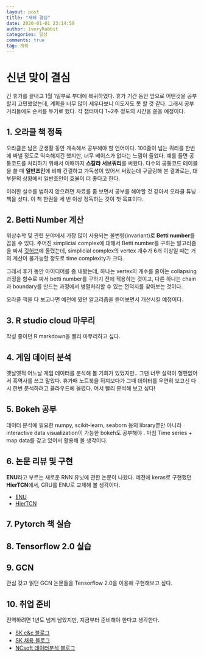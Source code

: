 ```yaml
---
layout: post
title: "새해 결심"
date: 2020-01-01 23:14:59
author: ivoryRabbit
categories: 일상
comments: true
tag: 계획
---
```



# 신년 맞이 결심

긴 휴가를 끝내고 1월 1일부로 부대에 복귀하였다. 휴가 기간 동안 앞으로 어떤것을 공부할지 고민했었는데, 계획을 너무 많이 세우다보니 이도저도 못 할 것 같다. 그래서 공부거리들에도 순서를 두기로 했다. 각 챕터마다 1~2주 정도의 시간을 쏟을 예정이다.

## 1. 오라클 책 정독

오라클은 남은 군생활 동안 계속해서 공부해야 할 언어이다. 100줄이 넘는 쿼리를 한번에 짜낼 정도로 익숙해지긴 했지만, 너무 베이스가 없다는 느낌이 들었다. 예를 들면 공통코드를 처리하기 위해서 이때까지 **스칼라 서브쿼리**를 써왔다. 다수의 공통코드 테이블을 쓸 때 **일반조인**에 비해 간결하고 가독성이 있어서 써왔는데 구글링해 본 결과로는, 대부분의 상황에서 일반조인이 효율이 더 좋다고 한다.

이러한 실수를 범하지 않으려면 자료를 좀 보면서 공부를 해야할 것 같아서 오라클 튜닝 책을 샀다. 이 책 한권을 세 번 이상 정독하는 것이 첫 목표이다.

## 2. Betti Number 계산

위상수학 및 관련 분야에서 가장 많이 사용되는 불변량(invariant)로 **Betti number**를 꼽을 수 있다. 주어진 simplicial complex에 대해서 Betti number를 구하는 알고리즘을 짜서 [깃허브](https://github.com/ivoryRabbit/Mathematics/blob/master/compute%20betti%20number.py)에 올렸는데, simplicial complex의 vertex 개수가 6개 이상일 때는 거의 계산이 불가능할 정도로 time complexity가 크다.

그래서 휴가 동안 아이디어를 좀 내봤는데, 하나는 vertex의 개수를 줄이는 collapsing 과정을 함수로 짜서 betti number를 구하기 전에 적용하는 것이고, 다른 하나는 chain과 boundary를 만드는 과정에서 병렬처리할 수 있는 껀덕지를 찾아보는 것이다.

오라클 책을 다 보고나면 예전에 짰던 알고리즘을 뜯어보면서 개선시킬 예정이다.

## 3. R studio cloud 마무리

작성 중이던 R markdown을 빨리 마무리하고 싶다.

## 4. 게임 데이터 분석

옛날옛적 어느날 게임 데이터를 분석해 볼 기회가 있었지만.. 그땐 너무 실력이 형편없어서 흑역사를 쓰고 말았다. 휴가때 노트북을 뒤져보다가 그때 데이터를 우연히 보고선 다시 한번 분석하려고 클라우드에 올렸다. 어서 빨리 분석해 보고 싶다!

## 5. Bokeh 공부

데이터 분석에 필요한 numpy, scikit-learn, seaborn 등의 library뿐만 아니라 interactive data visualization이 가능한 bokeh도 공부해야 . 마침 Time series + map data를 갖고 있어서 활용해 볼 생각이다.

## 6. 논문 리뷰 및 구현

**ENU**라고 부르는 새로운 RNN 유닛에 관한 논문이 나왔다. 예전에 keras로 구현했던 **HierTCN**에서, GRU를 ENU로 교체해 볼 생각이다.

- [ENU](https://arxiv.org/abs/1912.07589v1?fbclid=IwAR0-fbEQ7EsZj73xrO3C5KQz7K9w6WasoQQkg4P1zzt_yxsgeC-1Dtvsg7M)
- [HierTCN](https://arxiv.org/abs/1904.04381)

## 7. Pytorch 책 실습

## 8. Tensorflow 2.0 실습

## 9. GCN

관심 갖고 읽던 GCN 논문들을 Tensorflow 2.0을 이용해 구현해보고 싶다.

## 10. 취업 준비

전역하려면 1년도 넘게 남았지만, 지금부터 준비해야 한다고 생각한다.

- [SK c&c 블로그](https://blog.skcc.com/)
- [SK 채용 블로그](https://www.skcareersjournal.com/)
- [NCsoft 데이터분석 블로그](https://danbi-ncsoft.github.io/)
